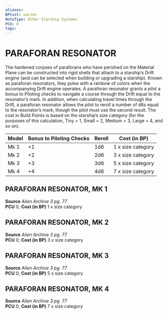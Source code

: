 ```yaml
---
aliases: 
BPCost: varies
NoteType: Other Starship Systems
PCU: 0
tags: 
---
```

# PARAFORAN RESONATOR
The hardened corpses of paraforans who have perished on the Material Plane can be constructed into rigid shells that attach to a starship’s Drift engine (and can be selected when building or upgrading a starship). Known as paraforan resonators, they pulse with a rainbow of colors when the accompanying Drift engine operates. A paraforan resonator grants a pilot a bonus to Piloting checks to navigate a course through the Drift equal to the resonator’s mark. In addition, when calculating travel times through the Drift, a paraforan resonator allows the pilot to reroll a number of d6s equal to the resonator’s mark, though the pilot must use the second result. The cost in Build Points is based on the starship’s size category (for the purposes of this calculation, Tiny = 1, Small = 2, Medium = 3, Large = 4, and so on).

| Model | Bonus to Piloting Checks | Reroll | Cost (in BP)      |
|-------|--------------------------|--------|-------------------|
| Mk 1  | +1                       | 1d6    | 1 x size category |
| Mk 2  | +2                       | 2d6    | 3 x size category |
| Mk 3  | +3                       | 3d6    | 5 x size category |
| Mk 4  | +4                       | 4d6    | 7 x size category |

  

## PARAFORAN RESONATOR, MK 1

**Source** _Alien Archive 3 pg. 77_  
**PCU** 0; **Cost (in BP)** 1 x size category

## PARAFORAN RESONATOR, MK 2

**Source** _Alien Archive 3 pg. 77_  
**PCU** 0; **Cost (in BP)** 3 x size category

## PARAFORAN RESONATOR, MK 3

**Source** _Alien Archive 3 pg. 77_  
**PCU** 0; **Cost (in BP)** 5 x size category

## PARAFORAN RESONATOR, MK 4

**Source** _Alien Archive 3 pg. 77_  
**PCU** 0; **Cost (in BP)** 7 x size category